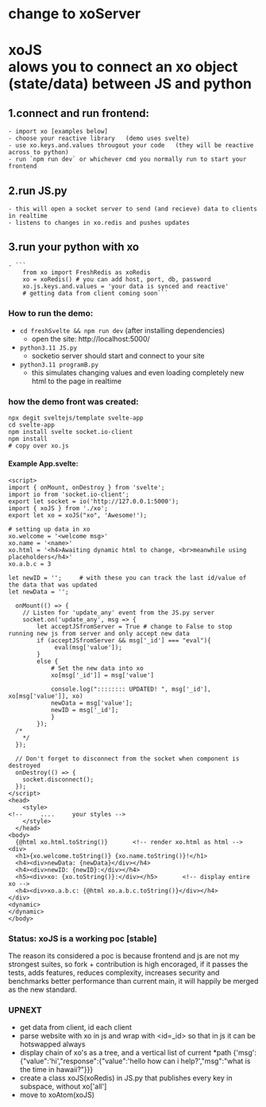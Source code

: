 

# change to xoServer

# xoJS <br> alows you to connect an xo object (state/data) between JS and python
## 1.connect and run frontend:
    - import xo [examples below]
    - choose your reactive library   (demo uses svelte)
    - use xo.keys.and.values througout your code   (they will be reactive across to python)
    - run `npm run dev` or whichever cmd you normally run to start your frontend
## 2.run JS.py
    - this will open a socket server to send (and recieve) data to clients in realtime
    - listens to changes in xo.redis and pushes updates
## 3.run your python with xo
    - ```
        from xo import FreshRedis as xoRedis
        xo = xoRedis() # you can add host, port, db, password
        xo.js.keys.and.values = 'your data is synced and reactive'
        # getting data from client coming soon```


### How to run the demo:
 - `cd freshSvelte && npm run dev`     (after installing dependencies)
    - open the site: http://localhost:5000/
 - `python3.11 JS.py`
    - socketio server should start and connect to your site
 - `python3.11 programB.py`
    - this simulates changing values and even loading completely new html to the page in realtime

### how the demo front was created:
```
npx degit sveltejs/template svelte-app
cd svelte-app
npm install svelte socket.io-client
npm install
# copy over xo.js
```
#### Example App.svelte:
```
<script>
import { onMount, onDestroy } from 'svelte';
import io from 'socket.io-client';
export let socket = io('http://127.0.0.1:5000');
import { xoJS } from './xo';
export let xo = xoJS("xo", 'Awesome!');

# setting up data in xo 
xo.welcome = '<welcome msg>'
xo.name = '<name>'
xo.html = '<h4>Awaiting dynamic html to change, <br>meanwhile using placeholders</h4>'
xo.a.b.c = 3

let newID = '';     # with these you can track the last id/value of the data that was updated
let newData = ''; 

  onMount(() => {
    // Listen for 'update_any' event from the JS.py server
    socket.on('update_any', msg => {
        let acceptJSfromServer = True # change to False to stop running new js from server and only accept new data
        if (acceptJSfromServer && msg['_id'] === "eval"){
             eval(msg['value']); 
        }
        else {
            # Set the new data into xo 
            xo[msg['_id']] = msg['value']

            console.log(":::::::: UPDATED! ", msg['_id'], xo[msg['value']], xo)
            newData = msg['value'];
            newID = msg['_id'];
            }
        });
  /*
    */
  });
  
  // Don't forget to disconnect from the socket when component is destroyed
  onDestroy(() => {
    socket.disconnect();
  });
</script>
<head>
    <style>
<!--     ....     your styles -->
    </style>
  </head>
<body>
  {@html xo.html.toString()}       <!-- render xo.html as html -->
<div>
  <h1>{xo.welcome.toString()} {xo.name.toString()}!</h1>
  <h4><div>newData: {newData}</div></h4>
  <h4><div>newID: {newID}:</div></h4>
  <h5><div>xo: {xo.toString()}:</div></h5>       <!-- display entire xo -->
  <h4><div>xo.a.b.c: {@html xo.a.b.c.toString()}</div></h4>
</div>
<dynamic>
</dynamic>
</body>
```

### Status: xoJS is a working poc [stable]

The reason its considered a poc is because frontend and js are not my strongest suites,
so fork + contribution is high encoraged, if it passes the tests, adds features, reduces complexity, increases security and benchmarks better performance than current main, it will happily be merged as the new standard.


### UPNEXT
- get data from client, id each client
- parse website with xo in js and wrap with <id=_id></id> so that in js it can be hotswapped always
- display chain of xo's as a tree, and a vertical list of current *path {'msg':{"value":'hi',"response":{"value":'hello how can i help?',"msg":"what is the time in hawaii?"}}}
- create a class xoJS(xoRedis) in JS.py that publishes every key in subspace, without xo['all']
- move to xoAtom(xoJS)
